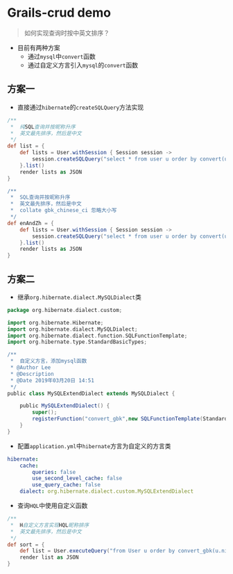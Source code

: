 # Grails-crud demo

> 如何实现查询时按中英文排序？

* 目前有两种方案
    * 通过`mysql`中`convert`函数
    * 通过自定义方言引入`mysql`的`convert`函数
    

## 方案一

* 直接通过`hibernate`的`createSQLQuery`方法实现

```groovy
/**
 *  纯SQL查询并按昵称升序
 *  英文最先排序，然后是中文
 */
def list = {
    def lists = User.withSession { Session session ->
        session.createSQLQuery("select * from user u order by convert(u.nickname using gbk) ").addEntity(User)
    }.list()
    render lists as JSON
}

/**
 *  SQL查询并按昵称升序
 *  英文最先排序，然后是中文
 *  collate gbk_chinese_ci 忽略大小写
 */
def enAndZh = {
    def lists = User.withSession { Session session ->
        session.createSQLQuery("select * from user u order by convert(u.nickname using gbk) collate gbk_chinese_ci").addEntity(User)
    }.list()
    render lists as JSON
}
```

## 方案二

* 继承`org.hibernate.dialect.MySQLDialect`类

```groovy
package org.hibernate.dialect.custom;

import org.hibernate.Hibernate;
import org.hibernate.dialect.MySQLDialect;
import org.hibernate.dialect.function.SQLFunctionTemplate;
import org.hibernate.type.StandardBasicTypes;

/**
 *  自定义方言，添加mysql函数
 * @Author Lee
 * @Description
 * @Date 2019年03月20日 14:51
 */
public class MySQLExtendDialect extends MySQLDialect {

    public MySQLExtendDialect() {
        super();
        registerFunction("convert_gbk",new SQLFunctionTemplate(StandardBasicTypes.STRING, "convert(?1 using gbk)") );
    }
}
```

* 配置`application.yml`中`hibernate`方言为自定义的方言类

```yaml
hibernate:
    cache:
        queries: false
        use_second_level_cache: false
        use_query_cache: false
    dialect: org.hibernate.dialect.custom.MySQLExtendDialect
```

* 查询`HQL`中使用自定义函数

```groovy
/**
 *  H自定义方言实现HQL昵称排序
 *  英文最先排序，然后是中文
 */
def sort = {
    def list = User.executeQuery("from User u order by convert_gbk(u.nickname) asc")
    render list as JSON
}
```